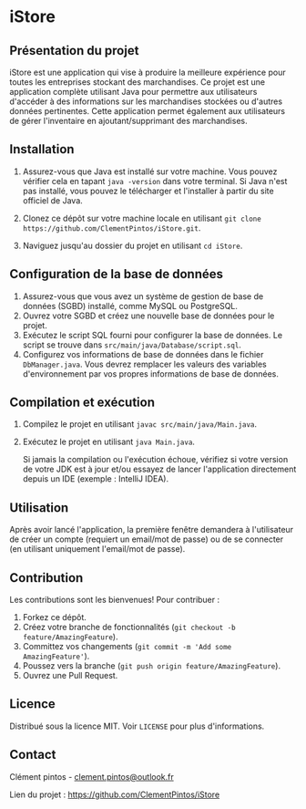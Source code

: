 # iStore

## Présentation du projet

iStore est une application qui vise à produire la meilleure expérience pour toutes les entreprises stockant des marchandises. Ce projet est une application complète utilisant Java pour permettre aux utilisateurs d'accéder à des informations sur les marchandises stockées ou d'autres données pertinentes. Cette application permet également aux utilisateurs de gérer l'inventaire en ajoutant/supprimant des marchandises.

## Installation

1. Assurez-vous que Java est installé sur votre machine. Vous pouvez vérifier cela en tapant `java -version` dans votre terminal. Si Java n'est pas installé, vous pouvez le télécharger et l'installer à partir du site officiel de Java.

2. Clonez ce dépôt sur votre machine locale en utilisant `git clone https://github.com/ClementPintos/iStore.git`.

3. Naviguez jusqu'au dossier du projet en utilisant `cd iStore`.

## Configuration de la base de données

1. Assurez-vous que vous avez un système de gestion de base de données (SGBD) installé, comme MySQL ou PostgreSQL.
2. Ouvrez votre SGBD et créez une nouvelle base de données pour le projet.
3. Exécutez le script SQL fourni pour configurer la base de données. Le script se trouve dans `src/main/java/Database/script.sql`.
4. Configurez vos informations de base de données dans le fichier `DbManager.java`. Vous devrez remplacer les valeurs des variables d'environnement par vos propres informations de base de données.

## Compilation et exécution

1. Compilez le projet en utilisant `javac src/main/java/Main.java`.
2. Exécutez le projet en utilisant `java Main.java`.

   Si jamais la compilation ou l'exécution échoue, vérifiez si votre version de votre JDK est à jour et/ou essayez de lancer l'application directement depuis un IDE (exemple : IntelliJ IDEA).

## Utilisation

Après avoir lancé l'application, la première fenêtre demandera à l'utilisateur de créer un compte (requiert un email/mot de passe) ou de se connecter (en utilisant uniquement l'email/mot de passe).

## Contribution

Les contributions sont les bienvenues! Pour contribuer :

1. Forkez ce dépôt.
2. Créez votre branche de fonctionnalités (`git checkout -b feature/AmazingFeature`).
3. Committez vos changements (`git commit -m 'Add some AmazingFeature'`).
4. Poussez vers la branche (`git push origin feature/AmazingFeature`).
5. Ouvrez une Pull Request.

## Licence

Distribué sous la licence MIT. Voir `LICENSE` pour plus d'informations.

## Contact

Clément pintos - clement.pintos@outlook.fr

Lien du projet : https://github.com/ClementPintos/iStore
